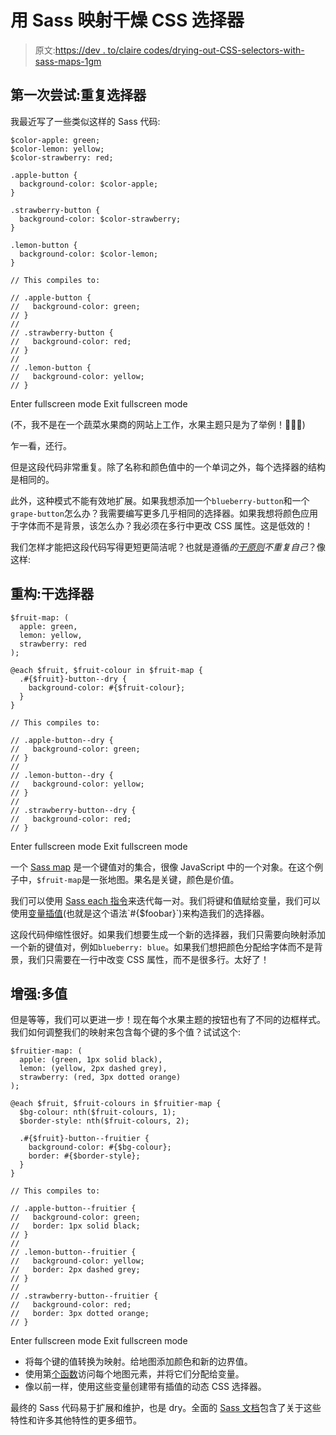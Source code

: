 # 用 Sass 映射干燥 CSS 选择器

> 原文:[https://dev . to/claire codes/drying-out-CSS-selectors-with-sass-maps-1gm](https://dev.to/clairecodes/drying-out-css-selectors-with-sass-maps-1gem)

## 第一次尝试:重复选择器

我最近写了一些类似这样的 Sass 代码:

```
$color-apple: green;
$color-lemon: yellow;
$color-strawberry: red;

.apple-button {
  background-color: $color-apple;
}

.strawberry-button {
  background-color: $color-strawberry;
}

.lemon-button {
  background-color: $color-lemon;
}

// This compiles to:

// .apple-button {
//   background-color: green;
// }
//
// .strawberry-button {
//   background-color: red;
// }
//
// .lemon-button {
//   background-color: yellow;
// } 
```

Enter fullscreen mode Exit fullscreen mode

(不，我不是在一个蔬菜水果商的网站上工作，水果主题只是为了举例！🍏🍓🍋)

乍一看，还行。

但是这段代码非常重复。除了名称和颜色值中的一个单词之外，每个选择器的结构是相同的。

此外，这种模式不能有效地扩展。如果我想添加一个`blueberry-button`和一个`grape-button`怎么办？我需要编写更多几乎相同的选择器。如果我想将颜色应用于字体而不是背景，该怎么办？我必须在多行中更改 CSS 属性。这是低效的！

我们怎样才能把这段代码写得更短更简洁呢？也就是遵循*的[干原则](https://en.wikipedia.org/wiki/Don%27t_repeat_yourself)不重复自己*？像这样:

## 重构:干选择器

```
$fruit-map: (
  apple: green,
  lemon: yellow,
  strawberry: red
);

@each $fruit, $fruit-colour in $fruit-map {
  .#{$fruit}-button--dry {
    background-color: #{$fruit-colour};
  }
}

// This compiles to:

// .apple-button--dry {
//   background-color: green;
// }
//
// .lemon-button--dry {
//   background-color: yellow;
// }
//
// .strawberry-button--dry {
//   background-color: red;
// } 
```

Enter fullscreen mode Exit fullscreen mode

一个 [Sass map](http://sass-lang.com/documentation/file.SASS_REFERENCE.html#maps) 是一个键值对的集合，很像 JavaScript 中的一个对象。在这个例子中，`$fruit-map`是一张地图。果名是关键，颜色是价值。

我们可以使用 [Sass each 指令](http://sass-lang.com/documentation/file.SASS_REFERENCE.html#each-directive)来迭代每一对。我们将键和值赋给变量，我们可以使用[变量插值](http://sass-lang.com/documentation/file.SASS_REFERENCE.html#interpolation_)(也就是这个语法`#{$foobar}`)来构造我们的选择器。

这段代码伸缩性很好。如果我们想要生成一个新的选择器，我们只需要向映射添加一个新的键值对，例如`blueberry: blue`。如果我们想把颜色分配给字体而不是背景，我们只需要在一行中改变 CSS 属性，而不是很多行。太好了！

## 增强:多值

但是等等，我们可以更进一步！现在每个水果主题的按钮也有了不同的边框样式。我们如何调整我们的映射来包含每个键的多个值？试试这个:

```
$fruitier-map: (
  apple: (green, 1px solid black),
  lemon: (yellow, 2px dashed grey),
  strawberry: (red, 3px dotted orange)
);

@each $fruit, $fruit-colours in $fruitier-map {
  $bg-colour: nth($fruit-colours, 1);
  $border-style: nth($fruit-colours, 2);

  .#{$fruit}-button--fruitier {
    background-color: #{$bg-colour};
    border: #{$border-style};
  }
}

// This compiles to:

// .apple-button--fruitier {
//   background-color: green;
//   border: 1px solid black;
// }
//
// .lemon-button--fruitier {
//   background-color: yellow;
//   border: 2px dashed grey;
// }
//
// .strawberry-button--fruitier {
//   background-color: red;
//   border: 3px dotted orange;
// } 
```

Enter fullscreen mode Exit fullscreen mode

*   将每个键的值转换为映射。给地图添加颜色和新的边界值。
*   使用第[个函数](http://sass-lang.com/documentation/Sass/Script/Functions.html#nth-instance_method)访问每个地图元素，并将它们分配给变量。
*   像以前一样，使用这些变量创建带有插值的动态 CSS 选择器。

最终的 Sass 代码易于扩展和维护，也是 dry。全面的 [Sass 文档](http://sass-lang.com/documentation/file.SASS_REFERENCE.html)包含了关于这些特性和许多其他特性的更多细节。